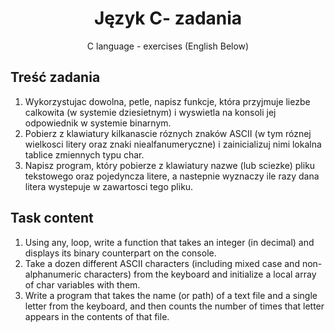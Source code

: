 <h1 align="center">Język C- zadania</h1>
  
<div align="center">
  <p>C language - exercises (English Below)</p>
</div>

<h2>Treść zadania</h2>
<ol>
  <li>Wykorzystujac dowolna, petle, napisz funkcje, która przyjmuje liezbe calkowita (w systemie dziesietnym) i wyswietla na konsoli jej odpowiednik w systemie binarnym.</li>
  <li>Pobierz z klawiatury kilkanascie róznych znaków ASCII (w tym róznej wielkosci litery oraz znaki niealfanumeryczne) i zainicializuj nimi lokalna tablice zmiennych typu char.</li>
  <li>Napisz program, który pobierze z klawiatury nazwe (lub sciezke) pliku tekstowego oraz pojedyncza litere, a nastepnie wyznaczy ile razy dana litera wystepuje w zawartosci tego pliku.</li>
</ol>

<h2>Task content</h2>

<ol>
  <li>Using any, loop, write a function that takes an integer (in decimal) and displays its binary counterpart on the console.</li>
  <li>Take a dozen different ASCII characters (including mixed case and non-alphanumeric characters) from the keyboard and initialize a local array of char variables with them.</li>
  <li>Write a program that takes the name (or path) of a text file and a single letter from the keyboard, and then counts the number of times that letter appears in the contents of that file.</li>
</ol>

